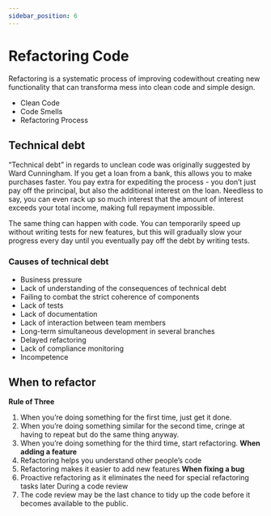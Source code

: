 ```yaml
---
sidebar_position: 6
---
```


# Refactoring Code

Refactoring is a systematic process of improving codewithout creating new functionality that can transforma mess into clean code and simple design.

- Clean Code
- Code Smells
- Refactoring Process

## Technical debt

“Technical debt” in regards to unclean code was originally suggested by Ward Cunningham.
If you get a loan from a bank, this allows you to make purchases faster. You pay extra for expediting the process - you don’t just pay off the principal, but also the additional interest on the loan. Needless to say, you can even rack up so much interest that the amount of interest exceeds your total income, making full repayment impossible.

The same thing can happen with code. You can temporarily speed up without writing tests for new features, but this will gradually slow your progress every day until you eventually pay off the debt by writing tests.

### Causes of technical debt

- Business pressure
- Lack of understanding of the consequences of technical debt
- Failing to combat the strict coherence of components
- Lack of tests
- Lack of documentation
- Lack of interaction between team members
- Long-term simultaneous development in several branches
- Delayed refactoring
- Lack of compliance monitoring
- Incompetence

## When to refactor

**Rule of Three**
1. When you’re doing something for the first time, just get it done.
2. When you’re doing something similar for the second time, cringe at having to repeat but do the same thing anyway.
3. When you’re doing something for the third time, start refactoring.
**When adding a feature**
1. Refactoring helps you understand other people’s code
2. Refactoring makes it easier to add new features
**When fixing a bug**
1. Proactive refactoring as it eliminates the need for special refactoring tasks later
During a code review
1. The code review may be the last chance to tidy up the code before it becomes available to the public.